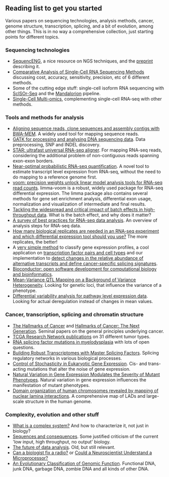 ## Reading list to get you started

Various papers on sequencing technologies, analysis methods, cancer, genome
structure, transcription, splicing, and a bit of evolution, among other things.
This is in no way a comprehensive collection, just starting points for different
topics.

### Sequencing technologies

- [SequencENG](http://education.knoweng.org/sequenceng/index.html), a nice
  resource on NGS techniques, and the [preprint](https://doi.org/10.1101/319079)
  describing it.
- [Comparative Analysis of Single-Cell RNA Sequencing
  Methods](https://doi.org/10.1016/j.molcel.2017.01.023) discussing cost,
  accuracy, sensitivity, precision, etc of 6 different methods.
- Some of the cutting edge stuff: single-cell isoform RNA sequencing with
  [ScISOr-Seq](https://doi.org/10.1101/364950) and the
  [Mandalorion](https://doi.org/10.1038/ncomms16027) pipeline.
- [Single-Cell Multi-omics](https://doi.org/10.1016/j.tig.2018.06.001),
  complementing single-cell RNA-seq with other methods.

### Tools and methods for analysis

- [Aligning sequence reads, clone sequences and assembly contigs with
  BWA-MEM](https://arxiv.org/abs/1303.3997). A widely used tool for mapping
  sequence reads.
- [GATK for processing and analysing DNA sequencing
  data](https://doi.org/10.1101/gr.107524.110). Data preprocessing, SNP and
  INDEL discovery.
- [STAR: ultrafast universal RNA-seq
  aligner](https://doi.org/10.1093/bioinformatics/bts635). For mapping RNA-seq
  reads, considering the additional problem of non-contiguous reads spanning
  exon-exon borders.
- [Near-optimal probabilistic RNA-seq
  quantification](https://doi.org/10.1038/nbt.3519). A novel tool to estimate
  transcript level expression from RNA-seq, without the need to do mapping to a
  reference genome first.
- [voom: precision weights unlock linear model analysis tools for RNA-seq read
  counts](https://doi.org/10.1186/gb-2014-15-2-r29). limma-voom is a robust,
  widely used package for RNA-seq differential expression. The limma package
  also contains several methods for gene set enrichment analysis, differential
  exon usage, normalization and visualization of intermediate and final results.
- [Tackling the widespread and critical impact of batch effects in
  high-throughput data](https://doi.org/10.1038/nrg2825). What is the batch
  effect, and why does it matter?
- [A survey of best practices for RNA-seq data
  analysis](https://doi.org/10.1186/s13059-016-0881-8). An overview of analysis
  steps for RNA-seq data.
- [How many biological replicates are needed in an RNA-seq experiment and which
  differential expression tool should you
  use?](https://doi.org/10.1261/rna.053959.115) The more replicates, the
  better!
- A [very simple method](https://doi.org/10.2202/1544-6115.1071) to classify
  gene expression profiles, a cool application on [transcription factor pairs
  and cell types](https://doi.org/10.1038/nmeth.2445) and our implementation to
  [detect changes in the relative abundance of alternative transcripts and
  define cancer-specific splicing
  signatures](https://doi.org/10.1093/nar/gku1392).
- [Bioconductor: open software development for computational biology and
  bioinformatics](https://doi.org/10.1186/gb-2004-5-10-r80).
- [Mean-Variance QTL Mapping on a Background of Variance
  Heterogeneity](https://doi.org/10.1101/276980). Looking for genetic loci, that
  influence the variance of a phenotype.
- [Differential variability analysis for pathway level expression
  data](https://doi.org/10.4137/CIN.S14066). Looking for actual deregulation
  instead of changes in mean values.

### Cancer, transcription, splicing and chromatin structure

- [The Hallmarks of Cancer](https://doi.org/10.1016/S0092-8674%2800%2981683-9)
  and [Hallmarks of Cancer: The Next
  Generation](https://doi.org/10.1016/j.cell.2011.02.013). Seminal papers on the
  general principles underlying cancer.
- [TCGA Research Network
  publications](https://cancergenome.nih.gov/publications) on 31 different tumor
  types.
- [RNA splicing factor mutations in
  myelodysplasia](https://doi.org/10.1182/blood-2017-02-692715) with lots of
  open questions.
- [Building Robust Transcriptomes with Master Splicing
  Factors](https://doi.org/10.1016/j.cell.2014.09.054). Splicing regulatory
  networks in various biological processes.
- [Control of Stochasticity in Eukaryotic Gene
  Expression](https://doi.org/10.1126/science.1098641). Cis- and trans-acting
  mutations that alter the noise of gene expression.
- [Natural Variation in Gene Expression Modulates the Severity of Mutant
  Phenotypes](https://doi.org/10.1016/j.cell.2015.06.037). Natural variation in
  gene expression influences the manifestation of mutant phenotypes.
- [Domain organization of human chromosomes revealed by mapping of nuclear
  lamina interactions](https://doi.org/10.1038/nature06947). A comprehensive map
  of LADs and large-scale structure in the human genome.

### Complexity, evolution and other stuff

- [What is a complex system?](http://doi.org/10.1007/s13194-012-0056-8) And how
  to characterize it, not just in biology?
- [Sequences and consequences](https://doi.org/10.1098/rstb.2009.0221). Some
  justified criticism of the current 'low input, high throughput, no output'
  biology.
- [The future of data analysis](https://www.jstor.org/stable/2237638). Old, but
  still relevant.
- [Can a biologist fix a
  radio?](https://doi.org/10.1016/S1535-6108%2802%2900133-2) or [Could a
  Neuroscientist Understand a
  Microprocessor?](https://doi.org/10.1371/journal.pcbi.1005268)
- [An Evolutionary Classification of Genomic
  Function](http://doi.org/10.1093/gbe/evv021). Functional DNA, junk DNA,
  garbage DNA, zombie DNA and all kinds of other DNA.
